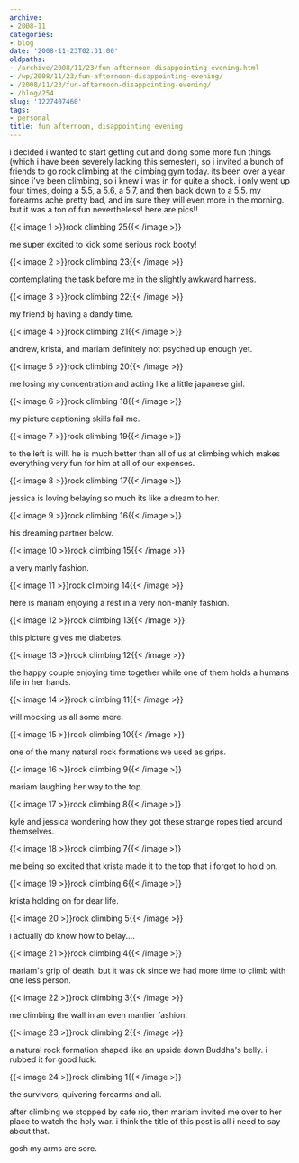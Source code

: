 ```yaml
---
archive:
- 2008-11
categories:
- blog
date: '2008-11-23T02:31:00'
oldpaths:
- /archive/2008/11/23/fun-afternoon-disappointing-evening.html
- /wp/2008/11/23/fun-afternoon-disappointing-evening/
- /2008/11/23/fun-afternoon-disappointing-evening/
- /blog/254
slug: '1227407460'
tags:
- personal
title: fun afternoon, disappointing evening
---
```


i decided i wanted to start getting out and doing some more fun things
(which i have been severely lacking this semester), so i invited a bunch
of friends to go rock climbing at the climbing gym today. its been over
a year since i've been climbing, so i knew i was in for quite a shock.
i only went up four times, doing a 5.5, a 5.6, a 5.7, and then back down
to a 5.5. my forearms ache pretty bad, and im sure they will even more in
the morning. but it was a ton of fun nevertheless! here are pics!!

{{< image 1 >}}rock climbing 25{{< /image >}}

me super excited to kick some serious rock booty!

{{< image 2 >}}rock climbing 23{{< /image >}}

contemplating the task before me in the slightly awkward harness.

{{< image 3 >}}rock climbing 22{{< /image >}}

my friend bj having a dandy time.

{{< image 4 >}}rock climbing 21{{< /image >}}

andrew, krista, and mariam definitely not psyched up enough yet.

{{< image 5 >}}rock climbing 20{{< /image >}}

me losing my concentration and acting like a little japanese girl.

{{< image 6 >}}rock climbing 18{{< /image >}}

my picture captioning skills fail me.

{{< image 7 >}}rock climbing 19{{< /image >}}

to the left is will. he is much better than all of us at climbing which
makes everything very fun for him at all of our expenses.

{{< image 8 >}}rock climbing 17{{< /image >}}

jessica is loving belaying so much its like a dream to her.

{{< image 9 >}}rock climbing 16{{< /image >}}

his dreaming partner below.

{{< image 10 >}}rock climbing 15{{< /image >}}

a very manly fashion.

{{< image 11 >}}rock climbing 14{{< /image >}}

here is mariam enjoying a rest in a very non-manly fashion.

{{< image 12 >}}rock climbing 13{{< /image >}}

this picture gives me diabetes.

{{< image 13 >}}rock climbing 12{{< /image >}}

the happy couple enjoying time together while one of them holds a humans
life in her hands.

{{< image 14 >}}rock climbing 11{{< /image >}}

will mocking us all some more.

{{< image 15 >}}rock climbing 10{{< /image >}}

one of the many natural rock formations we used as grips.

{{< image 16 >}}rock climbing 9{{< /image >}}

mariam laughing her way to the top.

{{< image 17 >}}rock climbing 8{{< /image >}}

kyle and jessica wondering how they got these strange ropes tied around
themselves.

{{< image 18 >}}rock climbing 7{{< /image >}}

me being so excited that krista made it to the top that i forgot to hold
on.

{{< image 19 >}}rock climbing 6{{< /image >}}

krista holding on for dear life.

{{< image 20 >}}rock climbing 5{{< /image >}}

i actually do know how to belay....

{{< image 21 >}}rock climbing 4{{< /image >}}

mariam's grip of death. but it was ok since we had more time to climb with
one less person.

{{< image 22 >}}rock climbing 3{{< /image >}}

me climbing the wall in an even manlier fashion.

{{< image 23 >}}rock climbing 2{{< /image >}}

a natural rock formation shaped like an upside down Buddha's belly.
i rubbed it for good luck.

{{< image 24 >}}rock climbing 1{{< /image >}}

the survivors, quivering forearms and all.

after climbing we stopped by cafe rio, then mariam invited me over to her
place to watch the holy war. i think the title of this post is all i need
to say about that.

gosh my arms are sore.

